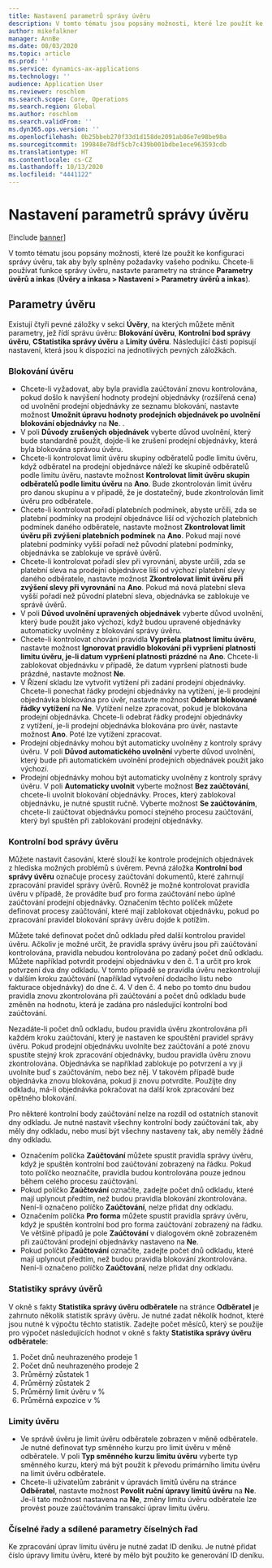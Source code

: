 ```yaml
---
title: Nastavení parametrů správy úvěru
description: V tomto tématu jsou popsány možnosti, které lze použít ke konfiguraci správy úvěru, tak aby byly splněny požadavky vašeho podniku.
author: mikefalkner
manager: AnnBe
ms.date: 08/03/2020
ms.topic: article
ms.prod: ''
ms.service: dynamics-ax-applications
ms.technology: ''
audience: Application User
ms.reviewer: roschlom
ms.search.scope: Core, Operations
ms.search.region: Global
ms.author: roschlom
ms.search.validFrom: ''
ms.dyn365.ops.version: ''
ms.openlocfilehash: 0b25bbeb270f33d1d158de2091ab86e7e98be98a
ms.sourcegitcommit: 199848e78df5cb7c439b001bdbe1ece963593cdb
ms.translationtype: HT
ms.contentlocale: cs-CZ
ms.lasthandoff: 10/13/2020
ms.locfileid: "4441122"
---
```

# <a name="credit-management-parameters-setup"></a>Nastavení parametrů správy úvěru

[!include [banner](../includes/banner.md)]

V tomto tématu jsou popsány možnosti, které lze použít ke konfiguraci správy úvěru, tak aby byly splněny požadavky vašeho podniku. Chcete-li používat funkce správy úvěru, nastavte parametry na stránce **Parametry úvěrů a inkas** (**Úvěry a inkasa \> Nastavení \> Parametry úvěrů a inkas**).

## <a name="credit-parameters"></a>Parametry úvěru

Existují čtyři pevné záložky v sekci **Úvěry**, na kterých můžete měnit parametry, jež řídí správu úvěru: **Blokování úvěru**, **Kontrolní bod správy úvěru**, **CStatistika správy úvěru** a **Limity úvěru**. Následující části popisují nastavení, která jsou k dispozici na jednotlivých pevných záložkách.

### <a name="credit-holds"></a>Blokování úvěru

- Chcete-li vyžadovat, aby byla pravidla zaúčtování znovu kontrolována, pokud došlo k navýšení hodnoty prodejní objednávky (rozšířená cena) od uvolnění prodejní objednávky ze seznamu blokování, nastavte možnost **Umožnit úpravu hodnoty prodejních objednávek po uvolnění blokování objednávky** na **Ne**. .
- V poli **Důvody zrušených objednávek** vyberte důvod uvolnění, který bude standardně použit, dojde-li ke zrušení prodejní objednávky, která byla blokována správou úvěru.
- Chcete-li kontrolovat limit úvěru skupiny odběratelů podle limitu úvěru, když odběratel na prodejní objednávce náleží ke skupině odběratelů podle limitu úvěru, nastavte možnost **Kontrolovat limit úvěru skupin odběratelů podle limitu úvěru** na **Ano**. Bude zkontrolován limit úvěru pro danou skupinu a v případě, že je dostatečný, bude zkontrolován limit úvěru pro odběratele.
- Chcete-li kontrolovat pořadí platebních podmínek, abyste určili, zda se platební podmínky na prodejní objednávce liší od výchozích platebních podmínek daného odběratele, nastavte možnost **Zkontrolovat limit úvěru při zvýšení platebních podmínek** na **Ano**. Pokud mají nové platební podmínky vyšší pořadí než původní platební podmínky, objednávka se zablokuje ve správě úvěrů.
- Chcete-li kontrolovat pořadí slev při vyrovnání, abyste určili, zda se platební sleva na prodejní objednávce liší od výchozí platební slevy daného odběratele, nastavte možnost **Zkontrolovat limit úvěru při zvýšení slevy při vyrovnání** na **Ano**. Pokud má nová platební sleva vyšší pořadí než původní platební sleva, objednávka se zablokuje ve správě úvěrů.
- V poli **Důvod uvolnění upravených objednávek** vyberte důvod uvolnění, který bude použit jako výchozí, když budou upravené objednávky automaticky uvolněny z blokování správy úvěru.
- Chcete-li kontrolovat chování pravidla **Vypršela platnost limitu úvěru**, nastavte možnost **Ignorovat pravidlo blokování při vypršení platnosti limitu úvěru, je-li datum vypršení platnosti prázdné** na **Ano**. Chcete-li zablokovat objednávku v případě, že datum vypršení platnosti bude prázdné, nastavte možnost **Ne**.
- V Řízení skladu lze vytvořit vytížení při zadání prodejní objednávky. Chcete-li ponechat řádky prodejní objednávky na vytížení, je-li prodejní objednávka blokována pro úvěr, nastavte možnost **Odebrat blokované řádky vytížení** na **Ne**. Vytížení nelze zpracovat, pokud je blokována prodejní objednávka. Chcete-li odebrat řádky prodejní objednávky z vytížení, je-li prodejní objednávka blokována pro úvěr, nastavte možnost **Ano**. Poté lze vytížení zpracovat.
- Prodejní objednávky mohou být automaticky uvolněny z kontroly správy úvěru. V poli **Důvod automatického uvolnění** vyberte důvod uvolnění, který bude při automatickém uvolnění prodejních objednávek použit jako výchozí.
- Prodejní objednávky mohou být automaticky uvolněny z kontroly správy úvěru. V poli **Automaticky uvolnit** vyberte možnost **Bez zaúčtování**, chcete-li uvolnit blokování objednávky. Proces, který zablokoval objednávku, je nutné spustit ručně. Vyberte možnost **Se zaúčtováním**, chcete-li zaúčtovat objednávku pomocí stejného procesu zaúčtování, který byl spuštěn při zablokování prodejní objednávky.

### <a name="credit-management-checkpoint"></a>Kontrolní bod správy úvěru

Můžete nastavit časování, které slouží ke kontrole prodejních objednávek z hlediska možných problémů s úvěrem. Pevná záložka **Kontrolní bod správy úvěru** označuje procesy zaúčtování dokumentů, které zahrnují zpracování pravidel správy úvěrů. Rovněž je možné kontrolovat pravidla úvěru v případě, že provádíte buď pro forma zaúčtování nebo úplné zaúčtování prodejní objednávky. Označením těchto políček můžete definovat procesy zaúčtování, které mají zablokovat objednávku, pokud po zpracování pravidel blokování správy úvěru dojde k potížím.

Můžete také definovat počet dnů odkladu před další kontrolou pravidel úvěru. Ačkoliv je možné určit, že pravidla správy úvěru jsou při zaúčtování kontrolována, pravidla nebudou kontrolována po zadaný počet dnů odkladu. Můžete například potvrdit prodejní objednávku v den č. 1 a určit pro krok potvrzení dva dny odkladu. V tomto případě se pravidla úvěru nezkontrolují v dalším kroku zaúčtování (například vytvoření dodacího listu nebo fakturace objednávky) do dne č. 4. V den č. 4 nebo po tomto dnu budou pravidla znovu zkontrolována při zaúčtování a počet dnů odkladu bude změněn na hodnotu, která je zadána pro následující kontrolní bod zaúčtování.

Nezadáte-li počet dnů odkladu, budou pravidla úvěru zkontrolována při každém kroku zaúčtování, který je nastaven ke spouštění pravidel správy úvěru. Pokud prodejní objednávku uvolníte bez zaúčtování a poté znovu spustíte stejný krok zpracování objednávky, budou pravidla úvěru znovu zkontrolována. Objednávka se například zablokuje po potvrzení a vy ji uvolníte buď s zaúčtováním, nebo bez něj. V takovém případě bude objednávka znovu blokována, pokud ji znovu potvrdíte. Použijte dny odkladu, má-li objednávka pokračovat na další krok zpracování bez opětného blokování.

Pro některé kontrolní body zaúčtování nelze na rozdíl od ostatních stanovit dny odkladu. Je nutné nastavit všechny kontrolní body zaúčtování tak, aby měly dny odkladu, nebo musí být všechny nastaveny tak, aby neměly žádné dny odkladu.

- Označením políčka **Zaúčtování** můžete spustit pravidla správy úvěru, když je spuštěn kontrolní bod zaúčtování zobrazený na řádku. Pokud toto políčko neoznačíte, pravidla budou kontrolována pouze jednou během celého procesu zaúčtování.
- Pokud políčko **Zaúčtování** označíte, zadejte počet dnů odkladu, které mají uplynout předtím, než budou pravidla blokování zkontrolována. Není-li označeno políčko **Zaúčtování**, nelze přidat dny odkladu.
- Označením políčka **Pro forma** můžete spustit pravidla správy úvěru, když je spuštěn kontrolní bod pro forma zaúčtování zobrazený na řádku. Ve většině případů je pole **Zaúčtování** v dialogovém okně zobrazeném při zaúčtování prodejní objednávky nastaveno na **Ne**.
- Pokud políčko **Zaúčtování** označíte, zadejte počet dnů odkladu, které mají uplynout předtím, než budou pravidla blokování zkontrolována. Není-li označeno políčko **Zaúčtování**, nelze přidat dny odkladu.

### <a name="credit-management-statistics"></a>Statistiky správy úvěrů

V okně s fakty **Statistika správy úvěru odběratele** na stránce **Odběratel** je zahrnuto několik statistik správy úvěru. Je nutné zadat několik hodnot, které jsou nutné k výpočtu těchto statistik. Zadejte počet měsíců, který se použije pro výpočet následujících hodnot v okně s fakty **Statistika správy úvěru odběratele**:

1. Počet dnů neuhrazeného prodeje 1
2. Počet dnů neuhrazeného prodeje 2
3. Průměrný zůstatek 1
4. Průměrný zůstatek 2
5. Průměrný limit úvěru v %
6. Průměrná expozice v %

### <a name="credit-limits"></a>Limity úvěru

- Ve správě úvěru je limit úvěru odběratele zobrazen v měně odběratele. Je nutné definovat typ směnného kurzu pro limit úvěru v měně odběratele. V poli **Typ směnného kurzu limitu úvěru** vyberte typ směnného kurzu, který má být použit k převodu primárního limitu úvěru na limit úvěru odběratele.
- Chcete-li uživatelům zabránit v úpravách limitů úvěru na stránce **Odběratel**, nastavte možnost **Povolit ruční úpravy limitů úvěru** na **Ne**. Je-li tato možnost nastavena na **Ne**, změny limitu úvěru odběratele lze provést pouze zaúčtováním transakcí úprav limitu úvěru.

### <a name="number-sequences-and-shared-number-sequence-parameters"></a>Číselné řady a sdílené parametry číselných řad

Ke zpracování úprav limitu úvěru je nutné zadat ID deníku. Je nutné přidat číslo úpravy limitu úvěru, které by mělo být použito ke generování ID deníku.
